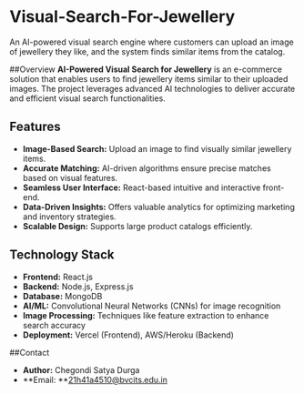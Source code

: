 # Visual-Search-For-Jewellery
An AI-powered visual search engine where customers can  upload an image of jewellery they like, and the system finds similar items  from the catalog.


##Overview
**AI-Powered Visual Search for Jewellery** is an e-commerce solution that enables users to find jewellery items similar to their uploaded images. The project leverages advanced AI technologies to deliver accurate and efficient visual search functionalities.


## Features
- **Image-Based Search:** Upload an image to find visually similar jewellery items.
- **Accurate Matching:** AI-driven algorithms ensure precise matches based on visual features.
- **Seamless User Interface:** React-based intuitive and interactive front-end.
- **Data-Driven Insights:** Offers valuable analytics for optimizing marketing and inventory strategies.
- **Scalable Design:** Supports large product catalogs efficiently.


## Technology Stack
- **Frontend:** React.js
- **Backend:** Node.js, Express.js
- **Database:** MongoDB
- **AI/ML:** Convolutional Neural Networks (CNNs) for image recognition
- **Image Processing:** Techniques like feature extraction to enhance search accuracy
- **Deployment:** Vercel (Frontend), AWS/Heroku (Backend)


##Contact
- **Author:** Chegondi Satya Durga
- **Email: **21h41a4510@bvcits.edu.in
 
